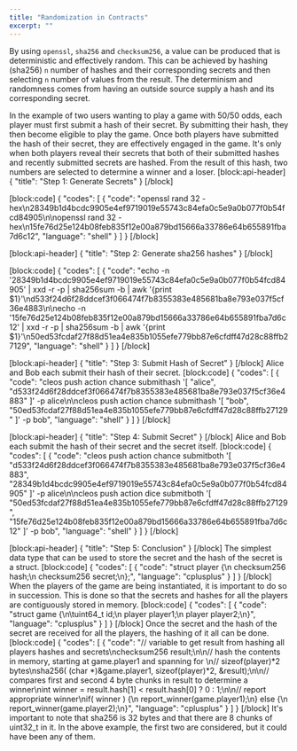 ```yaml
---
title: "Randomization in Contracts"
excerpt: ""
---
```

By using `openssl`, `sha256` and `checksum256`, a value can be produced that is deterministic and effectively random. This can be achieved by hashing (sha256) `n` number of hashes and their corresponding secrets and then selecting `n` number of values from the result. The determinism and randomness comes from having an outside source supply a hash and its corresponding secret.

In the example of two users wanting to play a game with 50/50 odds, each player must first submit a hash of their secret. By submitting their hash, they then become eligible to play the game. Once both players have submitted the hash of their secret, they are effectively engaged in the game. It's only when both players reveal their secrets that both of their submitted hashes and recently submitted secrets are hashed. From the result of this hash, two numbers are selected to determine a winner and a loser.
[block:api-header]
{
  "title": "Step 1: Generate Secrets"
}
[/block]

[block:code]
{
  "codes": [
    {
      "code": "openssl rand 32 -hex\n28349b1d4bcdc9905e4ef9719019e55743c84efa0c5e9a0b077f0b54fcd84905\n\nopenssl rand 32 -hex\n15fe76d25e124b08feb835f12e00a879bd15666a33786e64b655891fba7d6c12",
      "language": "shell"
    }
  ]
}
[/block]

[block:api-header]
{
  "title": "Step 2: Generate sha256 hashes"
}
[/block]

[block:code]
{
  "codes": [
    {
      "code": "echo -n '28349b1d4bcdc9905e4ef9719019e55743c84efa0c5e9a0b077f0b54fcd84905' | xxd -r -p | sha256sum -b | awk '{print $1}'\nd533f24d6f28ddcef3f066474f7b8355383e485681ba8e793e037f5cf36e4883\n\necho -n '15fe76d25e124b08feb835f12e00a879bd15666a33786e64b655891fba7d6c12' | xxd -r -p | sha256sum -b | awk '{print $1}'\n50ed53fcdaf27f88d51ea4e835b1055efe779bb87e6cfdff47d28c88ffb27129",
      "language": "shell"
    }
  ]
}
[/block]

[block:api-header]
{
  "title": "Step 3: Submit Hash of Secret"
}
[/block]
Alice and Bob each submit their hash of their secret.
[block:code]
{
  "codes": [
    {
      "code": "cleos push action chance submithash '[ \"alice\", \"d533f24d6f28ddcef3f066474f7b8355383e485681ba8e793e037f5cf36e4883\" ]' -p alice\n\ncleos push action chance submithash '[ \"bob\", \"50ed53fcdaf27f88d51ea4e835b1055efe779bb87e6cfdff47d28c88ffb27129\" ]' -p bob",
      "language": "shell"
    }
  ]
}
[/block]

[block:api-header]
{
  "title": "Step 4: Submit Secret"
}
[/block]
Alice and Bob each submit the hash of their secret and the secret itself.
[block:code]
{
  "codes": [
    {
      "code": "cleos push action chance submitboth '[ \"d533f24d6f28ddcef3f066474f7b8355383e485681ba8e793e037f5cf36e4883\", \"28349b1d4bcdc9905e4ef9719019e55743c84efa0c5e9a0b077f0b54fcd84905\" ]' -p alice\n\ncleos push action dice submitboth '[ \"50ed53fcdaf27f88d51ea4e835b1055efe779bb87e6cfdff47d28c88ffb27129\", \"15fe76d25e124b08feb835f12e00a879bd15666a33786e64b655891fba7d6c12\" ]' -p bob",
      "language": "shell"
    }
  ]
}
[/block]

[block:api-header]
{
  "title": "Step 5: Conclusion"
}
[/block]
The simplest data type that can be used to store the secret and the hash of the secret is a struct.
[block:code]
{
  "codes": [
    {
      "code": "struct player {\n  checksum256 hash;\n  checksum256 secret;\n};",
      "language": "cplusplus"
    }
  ]
}
[/block]
When the players of the game are being instantiated, it is important to do so in succession. This is done so that the secrets and hashes for all the players are contiguously stored in memory.
[block:code]
{
  "codes": [
    {
      "code": "struct game {\n\tuint64_t id;\n  player player1;\n  player player2;\n}",
      "language": "cplusplus"
    }
  ]
}
[/block]
Once the secret and the hash of the secret are received for all the players, the hashing of it all can be done.
[block:code]
{
  "codes": [
    {
      "code": "// variable to get result from hashing all players hashes and secrets\nchecksum256 result;\n\n// hash the contents in memory, starting at game.player1 and spanning for \n// sizeof(player)*2 bytes\nsha256( (char *)&game.player1, sizeof(player)*2, &result);\n\n// compares first and second 4 byte chunks in result to determine a winner\nint winner = result.hash[1] < result.hash[0] ? 0 : 1;\n\n// report appropriate winner\nif( winner ) {\n  report_winner(game.player1);\n} else {\n  report_winner(game.player2);\n}",
      "language": "cplusplus"
    }
  ]
}
[/block]
It's important to note that sha256 is 32 bytes and that there are 8 chunks of uint32_t in it. In the above example, the first two are considered, but it could have been any of them.